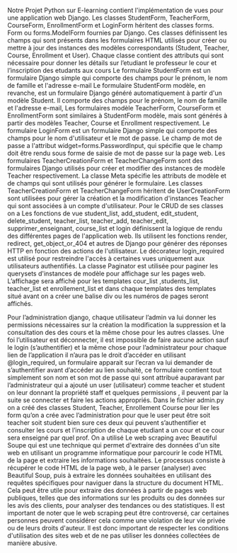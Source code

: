 Notre Projet Python sur E-learning contient l'implémentation de vues pour une application web Django.
Les classes StudentForm, TeacherForm, CourseForm, EnrollmentForm et LoginForm héritent des classes forms. Form ou forms.ModelForm fournies par Django. Ces classes définissent les champs qui sont présents dans les formulaires HTML utilisés pour créer ou mettre à jour des instances des modèles correspondants (Student, Teacher, Course, Enrollment et User). Chaque classe contient des attributs qui sont nécessaire pour donner les détails sur l’etudiant le professeur le cour et l’inscription des etudants aux cours
Le formulaire StudentForm est un formulaire Django simple qui comporte des champs pour le prénom, le nom de famille et l'adresse e-mail
Le formulaire StudentForm modèle, en revanche, est un formulaire Django généré automatiquement à partir d'un modèle Student. Il comporte des champs pour le prénom, le nom de famille et l'adresse e-mail, 
Les formulaires modèle TeacherForm, CourseForm et EnrollmentForm sont similaires à StudentForm modèle, mais sont générés à partir des modèles Teacher, Course et Enrollment respectivement.
Le formulaire LoginForm est un formulaire Django simple qui comporte des champs pour le nom d'utilisateur et le mot de passe. Le champ de mot de passe a l'attribut widget=forms.PasswordInput, qui spécifie que le champ doit être rendu sous forme de saisie de mot de passe sur la page web.
Les formulaires TeacherCreationForm et TeacherChangeForm sont des formulaires Django utilisés pour créer et modifier des instances de modèle Teacher respectivement. La classe Meta spécifie les attributs de modèle et de champs qui sont utilisés pour générer le formulaire.
Les classes TeacherCreationForm et TeacherChangeForm héritent de UserCreationForm sont utilisées pour gérer la création et la modification d'instances Teacher qui sont associées à un compte d'utilisateur. 
Pour le CRUD de ses classes on a Les fonctions de vue student_list, add_student, edit_student, delete_student, teacher_list, teacher_add, teacher_edit, supprimer_enseignant, course_list et login définissent la logique de rendu des différentes pages de l'application web. Ils utilisent les fonctions render, redirect, get_object_or_404 et autres de Django pour générer des réponses HTTP en fonction des actions de l'utilisateur.
Le décorateur login_required est utilisé pour restreindre l'accès à certaines vues uniquement aux utilisateurs authentifiés.
 La classe Paginator est utilisée pour paginer les querysets d'instances de modèle pour affichage sur les pages web. L’affichage sera affiché pour les templates cour_list ,students_list, teacher_list et enrollement_list  et dans chaque templates des templates situé avant on a créer une balise div ou les numéros de pages seront affichés.


Pour l’administration django, chaque utilisateur l’admin va lui donner les permissions nécessaires sur la création la modification la suppression et la consultation des des cours et la même chose pour les autres classes. Une foi l’utilisateur est déconnecter, il est impossible de faire aucune action sauf le login (s’authentifier) et la même chose pour l’administrateur pour chaque lien de l’application il n’aura pas le droit d’accéder en utilisant @login_required, un formulaire apparait sur l’ecran va lui demander de s’authentifier avant d’accéder au lien souhaité, ce formulaire contient tout simplement son nom et son mot de passe qui sont attribué auparavant par l’administrateur qui a ajouté un user (utilisateur) comme teacher et student on leur donnant la propriété staff et quelques permissions , il peuvent par la suite se connecter et faire les actions appropriés. 
Dans le fichier admin.py  on a créé des classes Student, Teacher, Enrollement Course pour lier les form qu’on a crée avec l’administration pour que le user peut être soit teacher soit student bien sure ces deux qui peuvent s’authentifier et consulter les cours et l’inscription de chaque etudiant a un cour et ce cour sera enseigné par quel prof. 
On a utilisé  Le web scraping avec Beautiful Soupe qui est une technique qui permet d'extraire des données d'un site web en utilisant un programme informatique pour parcourir le code HTML de la page et extraire les informations souhaitées.
Le processus consiste à récupérer le code HTML de la page web, à le parser (analyser) avec Beautiful Soup, puis à extraire les données souhaitées en utilisant des requêtes spécifiques pour naviguer dans la structure du document HTML.
Cela peut être utile pour extraire des données à partir de pages web publiques, telles que des informations sur les produits ou des données sur les avis des clients, pour analyser des tendances ou des statistiques.
Il est important de noter que le web scraping peut être controversé, car certaines personnes peuvent considérer cela comme une violation de leur vie privée ou de leurs droits d'auteur. Il est donc important de respecter les conditions d'utilisation des sites web et de ne pas utiliser les données collectées de manière abusive.